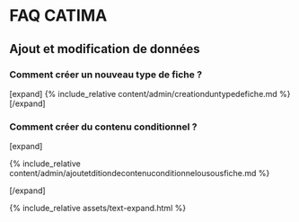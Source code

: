 # FAQ CATIMA

## Ajout et modification de données


### Comment créer un nouveau type de fiche ?


[expand] {% include_relative content/admin/creationduntypedefiche.md %} [/expand]


### Comment créer du contenu conditionnel ?

[expand]

{% include_relative content/admin/ajoutetditiondecontenuconditionnelousousfiche.md %}

[/expand]

<!--

### Comment modifier les informations d'une fiche existante ?

[expand]

{% include_relative content/editors/editionduplicationetsuppressiondefiches.md %}

[/expand]

### Comment ajouter une vidéo ou du contenu multimédia dans une **fiche** ?

[expand]

{% include_relative content/editors/donneesdintegrationdemedia.md %}
y
[/expand]

### Comment ajouter une vidéo ou du contenu multimédia dans une **page** ?

[expand]

{% include_relative content/admin/integrationdemediadansunepage.md %}

[/expand]

### Comment créer une page personnalisée ?

[expand]

{% include_relative content/admin/affichagedecontenuspersonnalisesetstylesdaffichages.md %}


<a id="ajoutpage"></a>
### Ajout d'une page

{% include_relative content/admin/ajoutdunepage.md %}

<a id="editionpage"></a>
### Édition d'une page 

{% include_relative content/admin/editiondunepage.md %}

[/expand]

## Affichage des données

### Comment définir ou changer l'affichage d'un type de fiche ?

[expand]

{% include_relative content/admin/editiondunconteneuritemlist.md %}

[/expand]

### Comment afficher les fiches sur une carte géographique ?

[expand]

{% include_relative content/admin/editiondunconteneurdecartesgeographique.md %}

[/expand]

### Comment modifier la barre de navigation du catalogue ?

[expand]

{% include_relative content/admin/organisationdelabarredemenus.md %}

[/expand]


## Collaboration et accès

### Comment inviter des personnes à collaborer sur un catalogue ?

[expand]

{% include_relative content/admin/attributiondesstatuts.md %}

[/expand]

### Comment restreindre la visibilité du catalogue à certains membres ?

[expand]

{% include_relative content/admin/gestiondelaconsultationetdeleditiondesdonneesducatalogue.md %}

[/expand]

### Comment inviter des personnes en masse ?

[expand]

pas de doc détaillée -> dans attribution

[/expand]

### Quels sont les différents rôles possibles ?

[expand]

{% include_relative content/admin/lesdifferentsstatuts.md %}

[/expand]

## Workflow et fonctionnalités

### Comment fonctionne le système de validation de fiches par les reviewers ?

[expand]

{% include_relative content/editors/statutdesfiches.md %}

[/expand]

### Comment créer et gérer un catalogue multilingue ?

[expand]

pas dans la doc -> à créer ?

[/expand]

### Comment autoriser l'envoi de commentaire par les visiteurs du catalogue ?

[expand]

{% include_relative content/admin/suggestions.md %}

[/expand] --->

{% include_relative assets/text-expand.html %} <!-- appelle le fichier html dans lequel le javascript du readmore est stocké -->



